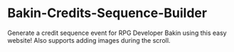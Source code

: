 # Bakin-Credits-Sequence-Builder
Generate a credit sequence event for RPG Developer Bakin using this easy website! Also supports adding images during the scroll.
